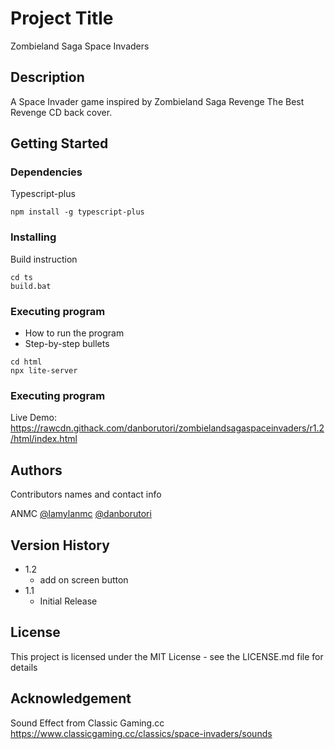 # Project Title

Zombieland Saga Space Invaders

## Description

A Space Invader game inspired by Zombieland Saga Revenge The Best Revenge CD back cover.

## Getting Started

### Dependencies

Typescript-plus

```
npm install -g typescript-plus
```

### Installing

Build instruction
```
cd ts
build.bat
```

### Executing program

* How to run the program
* Step-by-step bullets
```
cd html
npx lite-server
```

### Executing program
Live Demo: https://rawcdn.githack.com/danborutori/zombielandsagaspaceinvaders/r1.2/html/index.html

## Authors

Contributors names and contact info

ANMC
[@lamylanmc](https://twitter.com/lamylanmc)
[@danborutori](https://twitter.com/danborutori)


## Version History

* 1.2
    * add on screen button
* 1.1
    * Initial Release

## License

This project is licensed under the MIT License - see the LICENSE.md file for details

## Acknowledgement

Sound Effect from Classic Gaming.cc
https://www.classicgaming.cc/classics/space-invaders/sounds
